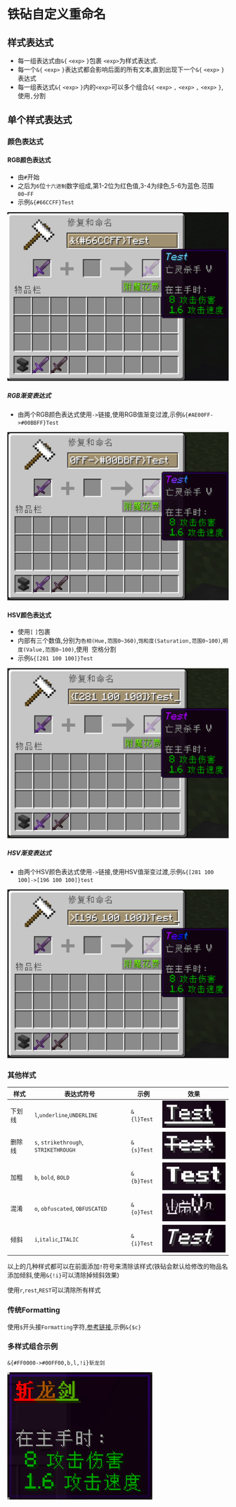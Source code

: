 # 铁砧自定义重命名

## 样式表达式

- 每一组表达式由`&{` `<exp>` `}`包裹 `<exp>`为样式表达式.
- 每一个`&{` `<exp>` `}`表达式都会影响后面的所有文本,直到出现下一个`&{` `<exp>` `}`表达式
- 每一组表达式`&{` `<exp>` `}`内的`<exp>`可以多个组合`&{` `<exp>` `,` `<exp>` `,` `<exp>` `}`,使用`,`分割

## 单个样式表达式

### 颜色表达式

#### RGB颜色表达式

- 由`#`开始
- 之后为`6`位`十六进制`数字组成,第1-2位为红色值,3-4为绿色,5-6为蓝色.范围`00~FF`
- 示例`&{#66CCFF}Test`

![color1.png](doc/anvil_custm_rename/color1.png)

##### RGB渐变表达式

- 由两个RGB颜色表达式使用`->`链接,使用RGB值渐变过渡,示例`&{#AE00FF->#00BBFF}Test`

![color2.png](doc/anvil_custm_rename/color2.png)

#### HSV颜色表达式

- 使用`[` `]`包裹
- 内部有三个数值,分别为`色相(Hue,范围0~360)`,`饱和度(Saturation,范围0~100)`,`明度(Value,范围0~100)`,使用` `空格分割
- 示例`&{[281 100 100]}Test`

![color3.png](doc/anvil_custm_rename/color3.png)

##### HSV渐变表达式

- 由两个HSV颜色表达式使用`->`链接,使用HSV值渐变过渡,示例`&{[281 100 100]->[196 100 100]}test`

![color4.png](doc/anvil_custm_rename/color4.png)

### 其他样式

| 样式  | 表达式符号                                 | 示例         | 效果                                                             |
|-----|---------------------------------------|------------|----------------------------------------------------------------|
| 下划线 | `l`,`underline`,`UNDERLINE`           | `&{l}Test` | ![underline.png](doc/anvil_custm_rename/underline.png)         |
| 删除线 | `s`, `strikethrough`, `STRIKETHROUGH` | `&{s}Test` | ![strikethrough.png](doc/anvil_custm_rename/strikethrough.png) |
| 加粗  | `b`, `bold`, `BOLD`                   | `&{b}Test` | ![bold.png](doc/anvil_custm_rename/bold.png)                   |
| 混淆  | `o`, `obfuscated`, `OBFUSCATED`       | `&{o}Test` | ![obfuscated.gif](doc/anvil_custm_rename/obfuscated.gif)       |
| 倾斜  | `i`,`italic`,`ITALIC`                 | `&{i}Test` | ![italic.png](doc/anvil_custm_rename/italic.png)               |

以上的几种样式都可以在前面添加`!`符号来清除该样式(铁砧会默认给修改的物品名添加倾斜,使用`&{!i}`可以清除掉倾斜效果)

使用`r`,`rest`,`REST`可以清除所有样式

### 传统Formatting

使用`$`开头接`Formatting`字符,[参考链接](https://www.digminecraft.com/lists/color_list_pc.php),示例`&{$c}`

### 多样式组合示例
`&{#FF0000->#00FF00,b,l,!i}斩龙剑`

![example1.png](doc/anvil_custm_rename/example1.png)
